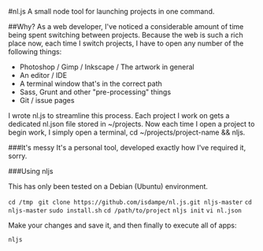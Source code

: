 #nl.js
A small node tool for launching projects in one command.

##Why?
As a web developer, I've noticed a considerable amount of time being spent
switching between projects. Because the web is such a rich place now, each time
I switch projects, I have to open any number of the following things:

* Photoshop / Gimp / Inkscape / The artwork in general
* An editor / IDE
* A terminal window that's in the correct path
* Sass, Grunt and other "pre-processing" things
* Git / issue pages

I wrote nl.js to streamline this process. Each project I work on gets a
dedicated nl.json file stored in ~/projects. Now each time I open a project
to begin work, I simply open a terminal, cd ~/projects/project-name && nljs.

###It's messy
It's a personal tool, developed exactly how I've required it, sorry.

###Using nljs

This has only been tested on a Debian (Ubuntu) environment.

``` cd /tmp ```
``` git clone https://github.com/isdampe/nl.js.git nljs-master```
``` cd nljs-master ```
``` sudo install.sh ```
``` cd /path/to/project ```
``` nljs init ```
``` vi nl.json ```

Make your changes and save it, and then finally to execute all of apps:

``` nljs ```
